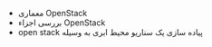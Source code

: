 *    معماری OpenStack
*    بررسی اجزاء OpenStack
*   open stack پیاده سازی یک سناریو محیط ابری به وسیله